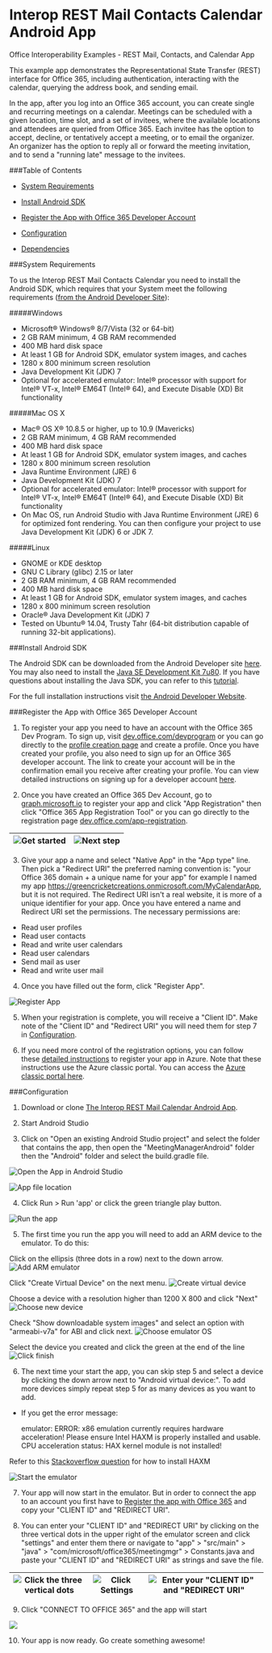 # Interop REST Mail Contacts Calendar Android App

Office Interoperability Examples - REST Mail, Contacts, and Calendar App

This example app demonstrates the Representational State Transfer (REST) interface for Office 365, including authentication, interacting with the calendar, querying the address book, and sending email. 

In the app, after you log into an Office 365 account, you can create single and recurring meetings on a calendar. Meetings can be scheduled with a given location, time slot, and a set of invitees, where the available locations and attendees are queried from Office 365. Each invitee has the option to accept, decline, or tentatively accept a meeting, or to email the organizer. An organizer has the option to reply all or forward the meeting invitation, and to send a "running late" message to the invitees.

###Table of Contents

* [System Requirements](#system-requirements)

* [Install Android SDK](#install-android-sdk)

* [Register the App with Office 365 Developer Account](#register-the-app-with-office-365-developer-account)

* [Configuration](#configuration)

* [Dependencies](#dependencies)

###System Requirements

To us the Interop REST Mail Contacts Calendar you need to install the Android SDK, which requires that your System meet the following requirements ([from the Android Developer Site](http://developer.android.com/sdk/index.html#Requirements)):

#####Windows

* Microsoft® Windows® 8/7/Vista (32 or 64-bit)
* 2 GB RAM minimum, 4 GB RAM recommended
* 400 MB hard disk space
* At least 1 GB for Android SDK, emulator system images, and caches
* 1280 x 800 minimum screen resolution
* Java Development Kit (JDK) 7
* Optional for accelerated emulator: Intel® processor with support for Intel® VT-x, Intel® EM64T (Intel® 64), and Execute Disable (XD) Bit functionality

#####Mac OS X

* Mac® OS X® 10.8.5 or higher, up to 10.9 (Mavericks)
* 2 GB RAM minimum, 4 GB RAM recommended
* 400 MB hard disk space
* At least 1 GB for Android SDK, emulator system images, and caches
* 1280 x 800 minimum screen resolution
* Java Runtime Environment (JRE) 6
* Java Development Kit (JDK) 7
* Optional for accelerated emulator: Intel® processor with support for Intel® VT-x, Intel® EM64T (Intel® 64), and Execute Disable (XD) Bit functionality
* On Mac OS, run Android Studio with Java Runtime Environment (JRE) 6 for optimized font rendering. You can then configure your project to use Java Development Kit (JDK) 6 or JDK 7.

#####Linux

* GNOME or KDE desktop
* GNU C Library (glibc) 2.15 or later
* 2 GB RAM minimum, 4 GB RAM recommended
* 400 MB hard disk space
* At least 1 GB for Android SDK, emulator system images, and caches
* 1280 x 800 minimum screen resolution
* Oracle® Java Development Kit (JDK) 7
* Tested on Ubuntu® 14.04, Trusty Tahr (64-bit distribution capable of running 32-bit applications).

###Install Android SDK

The Android SDK can be downloaded from the Android Developer site [here](http://developer.android.com/sdk/index.html). You may also need to install the [Java SE Development Kit 7u80](http://www.oracle.com/technetwork/java/javase/downloads/jdk7-downloads-1880260.html). If you have questions about installing the Java SDK, you can refer to this [tutorial](http://www.wikihow.com/Install-the-Java-Software-Development-Kit).

For the full installation instructions visit [the Android Developer Website](http://developer.android.com/sdk/installing/index.html).

###Register the App with Office 365 Developer Account

1. To register your app you need to have an account with the Office 365 Dev Program. To sign up, visit [dev.office.com/devprogram](http://dev.office.com/devprogram) or you can go directly to the [profile creation page](https://profile.microsoft.com/RegSysProfileCenter/wizardnp.aspx?wizid=14b845d0-938c-45af-b061-f798fbb4d170&lcid=1033) and create a profile. Once you have created your profile, you also need to sign up for an Office 365 developer account. The link to create your account will be in the confirmation email you receive after creating your profile. You can view detailed instructions on signing up for a developer account [here](https://msdn.microsoft.com/en-us/library/office/fp179924.aspx#o365_signup).

2. Once you have created an Office 365 Dev Account, go to [graph.microsoft.io](http://graph.microsoft.io/en-us/) to register your app and click "App Registration" then click "Office 365 App Registration Tool" or you can go directly to the registration page [dev.office.com/app-registration](http://dev.office.com/app-registration).

  ![Get started](/img/ms-graph-get-started.jpg) | ![Next step](/img/ms-graph-get-started-2.jpg)
  --- | ---

3. Give your app a name and select "Native App" in the "App type" line. Then pick a "Redirect URI" the preferred naming convention is: "your Office 365 domain + a unique name for your app" for example I named my app https://greencricketcreations.onmicrosoft.com/MyCalendarApp, but it is not required. The Redirect URI isn't a real website, it is more of a unique identifier for your app. Once you have entered a name and Redirect URI set the permissions. The necessary permissions are:

  * Read user profiles
  * Read user contacts
  * Read and write user calendars
  * Read user calendars
  * Send mail as user
  * Read and write user mail

4. Once you have filled out the form, click "Register App".

  ![Register App](/img/ms-graph-get-started-3.jpg)

5. When your registration is complete, you will receive a "Client ID". Make note of the "Client ID" and "Redirect URI" you will need them for step 7 in [Configuration](#configuration).

6. If you need more control of the registration options, you can follow these [detailed instructions](https://github.com/jasonjoh/office365-azure-guides/blob/master/RegisterAnAppInAzure.md) to register your app in Azure. Note that these instructions use the Azure classic portal. You can access the [Azure classic portal here](https://manage.windowsazure.com/).

###Configuration

1. Download or clone [The Interop REST Mail Calendar Android App](https://github.com/OfficeDev/Interop-REST-Mail-Contacts-Calendar-Sample).

2. Start Android Studio

3. Click on "Open an existing Android Studio project" and select the folder that contains the app, then open the "MeetingManagerAndroid" folder then the "Android" folder and select the build.gradle file.

  ![Open the App in Android Studio](/img/android-studio-open-project.jpg)

  ![App file location](/img/android-studio-file-location.jpg)

4. Click Run > Run 'app' or click the green triangle play button. 

  ![Run the app](/img/android-studio-run-app.jpg)

5. The first time you run the app you will need to add an ARM device to the emulator. To do this:  

  Click on the ellipsis (three dots in a row) next to the down arrow. 
  ![Add ARM emulator](/img/android-studio-add-emulator.jpg)

  Click "Create Virtual Device" on the next menu.
  ![Create virtual device](/img/android-studio-create-virtual-device.jpg)

  Choose a device with a resolution higher than 1200 X 800 and click "Next"
  ![Choose new device](/img/android-studio-choose-new-device.jpg)

  Check "Show downloadable system images" and select an option with "armeabi-v7a" for ABI and click next. 
  ![Choose emulator OS](/img/android-studio-choose-os.jpg)

  Select the device you created and click the green at the end of the line
  ![Click finish](/img/android-studio-click-finish.jpg)

6. The next time your start the app, you can skip step 5 and select a device by clicking the down arrow next to "Android virtual device:". To add more devices simply repeat step 5 for as many devices as you want to add.

 * If you get the error message: 

    emulator: ERROR: x86 emulation currently requires hardware acceleration!
    Please ensure Intel HAXM is properly installed and usable.
    CPU acceleration status: HAX kernel module is not installed!

  Refer to this [Stackoverflow question](http://stackoverflow.com/questions/26355645/error-in-launching-avd) for how to install HAXM

  ![Start the emulator](/img/android-studio-run-emulator.jpg)

7. Your app will now start in the emulator. But in order to connect the app to an account you first have to [Register the app with Office 365](#register-the-app-with-office-365-developer-account) and copy your "CLIENT ID" and "REDIRECT URI".

8. You can enter your "CLIENT ID" and "REDIRECT URI" by clicking on the three vertical dots in the upper right of the emulator screen and click "settings" and enter them there or navigate to "app" > "src/main" > "java" > "com/microsoft/office365/meetingmgr" > Constants.java and paste your "CLIENT ID" and "REDIRECT URI" as strings and save the file.

  ![Click the three vertical dots](/img/android-studio-run-emulator-settings-2.jpg) | ![Click Settings](/img/android-studio-run-emulator-select-settings-2.jpg) | ![Enter your "CLIENT ID" and "REDIRECT URI"](/img/android-studio-run-emulator-string-entry-2.jpg)
  --- | --- | ---

9. Click "CONNECT TO OFFICE 365" and the app will start

  ![](/img/emulator-screen.jpg)

10. Your app is now ready. Go create something awesome!
